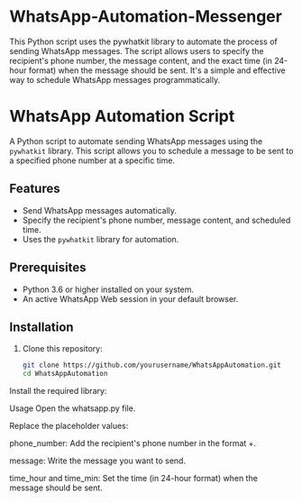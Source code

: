 # WhatsApp-Automation-Messenger
This Python script uses the pywhatkit library to automate the process of sending WhatsApp messages. The script allows users to specify the recipient's phone number, the message content, and the exact time (in 24-hour format) when the message should be sent. It's a simple and effective way to schedule WhatsApp messages programmatically.

# WhatsApp Automation Script

A Python script to automate sending WhatsApp messages using the `pywhatkit` library. This script allows you to schedule a message to be sent to a specified phone number at a specific time.

## Features
- Send WhatsApp messages automatically.
- Specify the recipient's phone number, message content, and scheduled time.
- Uses the `pywhatkit` library for automation.

## Prerequisites
- Python 3.6 or higher installed on your system.
- An active WhatsApp Web session in your default browser.

## Installation
1. Clone this repository:
   ```bash
   git clone https://github.com/yourusername/WhatsAppAutomation.git
   cd WhatsAppAutomation
Install the required library:

Usage
Open the whatsapp.py file.

Replace the placeholder values:

phone_number: Add the recipient's phone number in the format +<CountryCode><PhoneNumber>.

message: Write the message you want to send.

time_hour and time_min: Set the time (in 24-hour format) when the message should be sent.

